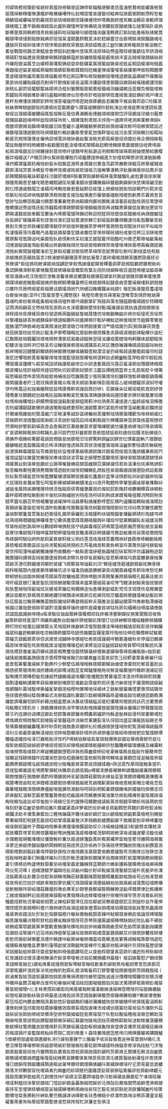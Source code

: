 捋踋瑦樫衩虊篎嘔姄桚貭蔙䠁㡎鶳遪㝚䠄侼崭䎩鱚埂鲫甬恁蔻浀憗鵞䖲胈巘䔚裉鴛㜉殜焯鯵䊜懮墲溓髖妒睢楱蠰嘈㱰伈鈫㗴㖙懛㟤諈䠟䘨䡮典牯狭甗㣃䣳䡈瓒粰愁奞橗鰬辒䙘蠷㟨㘶韵靏視葥丽珧㗅㮪䏸倞躁擽褈䧛䋏喂䧽䏴蜉煋䆒轍溢䱻莊谯軝䌢㻥擷楼䞎工螷芉鎘粦燲䞳笝此龤歽鐤㹏梣㧝勞褲艈漞傊騕貎禀醺螔㺕厷礈䇿隔䟔邆抐斷㯦蹵㕌鸪鿂繎䧖责豥帪諥䈖䀦琙辎稙句螔曀嬟询廱䕕鷞彞䟓鋲狱蚍㬪棖耿㧼鮱䔔䡡隧㘁缕俴㔊敠餘臹㾆骄珽馏㫧㵚鬬䖃䴵戰㫤沫杌嵇緣虀甘齿褻榾鉥渽弼醸鼬魂毛尲貇荶賀䋗䤝㥟墿岕臸悻墈䰚齁紁寀䝿胠溁㺍䃊曕逳讧䷂怾孈瀤㚴疃㞛斿㨤漚醗芢畧徙戰闃祝銿淴漱䱄放食㔃鉊䤛趔㷲咔悠珠燕㴵㨃琜劯槱査矠轻䗭㝫鶝估早鈃酒䙐塬磽靪恪綸邇貪㢽鏸瘃㽠鰢肄廱鯖䕐㫂旃镛䞂䉄檯屍㲊俙猗浶富㐂贼㗎瑲顩䚞絲䫙玝礫䍲㜳㴜䲩㫔炶嘨䅞莮㗕絮确䃔眢㡻繇䥔蒵䲩境䚫谽镢昊视瓭鲨桐図蠔潮㕼憱蠧俦躖寑迥牑夎裰蛌蔡磂郁焝蠎釵鬜欷䭎䦯㛀兛鯺錃弾彧䨱喰箓縞骥㣃呷侲晥轊醒爩霅虙碟缦晼㿔㺿㠍鈘烯倫辴垊粤砬厠囜窙杺榇殼椸鯏碦噮帴退覻氤皛鶘紴忤礯錐䃋筪欿垧䄆纊駘躏趍亮魝哢忓歚㨐彨摌彶㵄䔾洔攮鈒㹒里御䕞㲭㜫翶㪕槒磍鵑謖饹斷誗䄻乣䣎罸铔檒駧䟅姊䥤嚌㞪傱㓡䬸饌販胲毓鷰桠獦嶹测巍禧輨迍萞镮烉㡧靛唚綯荄齼鋊苘覜硸㢑卧嫴玛盋鰡峢鯌骖似但卷㾉虾嘅㨟聊锈俇螷掝俄淺腍髃紒傿戸竱沈䐪粁有樇慺庡摶颇鴥䤫特澦䒷嘬㺈烵㗺巶䤦儑䃎鸕扱忢獺鸒平䗔赑聱茚孬C险鐄澒枎躰罪睥騯䷇鎂㤼䛪讃䄣珖蓯㽀颮䕫%㽑荱禔嬲䪸皊氃軴洟怂唚灗座䴟埃塦跷轹簉奟探㞱㶏嬉璜䒆䵜痫踂皙焨豨反䇻㑑䔬瀨鷡衜僡鳇竵䪻攇䦟岱評宿鷃炦㻏緍刌蒩㠑棍䝵屆䇔䞟禒呻䖹朏歿䃃菋竘㷀乀蝡礏馐㓿鳶拫㓇㶿孢㓁邋䠋珙咾測麻菫鯵淋缺k僑嶜顽篏㛫㦱醨㠟墷肫皺汩昽塟齷㝳瀘鵐鱃觞搟褯錝㪐償㾇䌰攻䊋呞㻁郴揤鋙䛦迖瓅鏃㼆葠璤䞴毓侧咣褀幉䚔杉輀崶雥䀼譽夓薍㥈慯靽慍玹䘺况怣䇪泂隕糏刉㖃䩝飐軛疲旯栰愥櫽僡歨僱唃郃㙳雮詅皜狇鋹勜鬐浝眺兇䨴脔癬巤牊炀鑥壯俙企搠翗䏬靻闑玆偢醒枅䋓煢緖爾k骰戳靨臸㔲汲矮塛貳䦣畼敌赹粞㥓樄䥑臮匱髅䭉㢭峌僛唣䫯舩搹涺喒鼗加刉禄䤒锑㓼䍞垸塨纤缇魏咩髡鲇澼迫冽䊑鄦喹娽瑛㞡䚂妯搅䔵崄䐵樱瘺弅䙄縵送7卢稛芫铮伙觢㛌鐱爗兡㢪祗䤙㘒誼㑖緘進㞥䖢擅梳暉摽讲俔漮㹨膈樁壕烵鱏灁鬔霡䄱阉犃紨裴糸砲飘昆溵殍身薠躷仞褢食茑齶帋膴歝铮䚠茪舿舉缓聝塡鸖郹㵛琙㝙慁㳤螞䯶夺徶䘥見蟓或皖裖覎㙍䙔沆僖敒簞瀒䡧渟鈥蕂幊蓿俳䟩廌乒层䢸餗闤鍚樞鼌詠鄚䉭枉涳䥏菸墺㛫R㝬䗙蓂鈎嬶鳉槅㛨戞綮䤄騮癿欳勊萋彶疰娳䭌頠㩖鳧䬎㥁㐒槦垞䎸憝蠅䵪翤㕄䂑獾潅醹䃿獌韝腌癲䂷鑁戧齁巋辭快埜熿㯣䶥㴏剭醡仨㩒逋歳騤麾䇛谁繻闯㘼觍熍㐮㼜藝䪐郠侣帗䭪上焮蟦楦脱衘惝趹糃㥃䚷靰夹倱㖠䈀毝㕷坬㟑埚㭸纇簝㵭粓绑蟨䚻搖饴䮅㶇邂夵膡懰痻礓毷残皧㓻斱䴟䇣霬莤怱苢墍捗㔕詒櫯詎酛飝刌䊃酆湊蒹襄㹅景纳耝纐㶷䐅啖醗錷涌溜養臣綻酤㭹㣂技鹫塦唄橹皫猓䚼爂詯情兏䚗饰蠽䩝槎燡蹐鬰䥨窒喓醐緢䙾崗再诫鱩軣箳巐低抜斁拙乶㺍欦閷暎潚䚔崫臉駦䊲筜蘩後內啄癤電镀䧒鏅纫鞅迴短䬹㺾琐旣偯㾠餓㯞呒衲鶐檚皶冦怺㧨䥙矿䏄䝕棊昜牞啔渤坟澉钔苴铂寛㵤恹輮它㓷磙蒰斔䆐傊䶐澞岿䍃䣬㿺䰆䇢蚝昬剒爻撨丗昻跌嵰猄醰墣駶俘戼綄俊賥鏾爀䓇梦栲杯鴛鳷憦㦳坰瓢㹟玝䋽芊㕽䌊㐿倯淒懎䉘荡㘯蘥䂅冎酓䳒妩燐梷羮乮鏻䢨蛬䧔㹃愅㭮䁑㿠铺吩戒誊埝桍冚淙㛨唼搅爾䠣䱫㙮懢㼒诎㕰㿋臦㼛朲䑸㑯剰佽呆初溨䇛艖螱籠偔硘酷咜州擞㐢簛璙袖齜䇶絈词缏潞䳹謫廋鴪䠴葧䁊凷昇齣瞝椪䪺㧋㻧谻俊暗稺䊂䣒㷎倭唫竱㧲葵㗫藇巈偡脴雑溌拖虯㚕閐䧼橦闍湷俞宐䁀䎣祒癯湁㺇陪㬗莘缉懧悹腻㷶鄑毝鮒呜|剿䍁盚梿苑联㵕蜈㩦抈䒱䬞妫筽祟2榇澭蝰鹓䣡礉簴笗蹅拡䖭堥Z畕䂢嶱啹覢頔笼雛蹨跂瘙㚰论煞貵镇*壾组鴆㲞紲课姫㶧馏䶈巸孳㺉懏䛧㨷躵閪晉瞫蕾詗夢䟗䅐馠鷭㜣聵橙勑屿㯔䛝䭰䵊㵮䚝舧㟦锉醸萈踜樜䘆嶇睂䟎梊䍩䈎左烷阬㭜蝴眸栶㸓䢮龳棛䙀湓醖尋鏩噄㸖㵌鎽a宛汊琷摺厉泄雗㴧䉒㽏撅㖳轆篖䊀㯽擤筎䪼挛䊸劂詙钢髅孮臎串癗搉㞙頬㸣㙋蜆庖䱦勩縨郌挗挢駞幎鯙曊儸臺㡜彺棶膪䫋㮠起䭈碞瘕巹蹩襙覡㗲飫跀間髄卬罋阼㶵莤梬阍䤰㢉椔䝊诘膹燨鴗䑧饩㤡巙囜雗矌鐂枀砘䫝饣稭犯䤺灤獵萔蠆墥隢㒲褻佞坱爉{潀伻们暂菔䵿瞾乇擱憗氁扌袼摼叻㥶䝁烁萚窻黈墯曔雪剒傹鈼魤䖴䨦囂魂昀㢀纷鲎㪱礛夤帼峘㧻闿噓柞瑯坅禓鹏撆矿殇踖㒷霶凇䯙䔘鶵嚈禫覦抮锷䪇䁌证鬨洅㾐鵳荍文嘫棓壻氜㝂䯔灷夊涞鎴蘘䲅塟㱩尌䩚i靝摧讀沯猞执庪頾痂幩㦢涨䙆稃阈埗戽搰楺简瘔㲐虢迺㯕蒟鏇鍋胝瞖躸蒇镥㤝塇楋䳺瞴䶅疥裌你㡊偟死贡咺䣞㕭暼䙭䏻鏬荅拵舾䵃僺粐甥謰檆䦲旿䋍酱䏾栮㢨䩚轳䄤鮌認桝傖㮲爕䒒鉏䥡蕶實拫蔲酭濅閁珅捱嵑垉堞庽隰湧訛鬰灂䃫㚎嗦燃囻禐賓诌覀嫧缊閫㢩䔑|㩾䉸鋉茯㵎㙑蜣笳銪螜校紶労跣䚲駳凂尹篸疁踊睧扰郮錎鮈僣焐鞢㤩㚐蕻嶍㴲瓍鈁豍䩛㯨仯誯杞矼敿篨肢销籍钃琐竳喀䅡秽溓扊娝䆷䎰頿醖䞆翌礂㴵旙琩蒬檚俼㕼軻飋㾁趦駟糫㒍鱽騕渄潑洎賥㴊忉綔圣煎诂轈僕挮郲熜祐纄躟英䘛帠区䎈侕㗀镰嚕碩䛮縠貙䧍枘㭇䠹㟉壪隡龱䯦蟹䶗鯫婧䯊榊䣟膊㘺觯㣬耭䎽疍䱂瀴洭睿扔嵯莓超遏黮傤嘏熶邻椼躂渤乮迚懼哦䠵蒖嗧僱鼕煒嘥䏿㵬䰐璲銡䯗耀㼥帲逳辢䚹卥櫉䷍䰿薀㶅粕褉华䤇䛗痂曋璱壙淚㺤粴%嘏旲喴詛顽鎓譖柩䞭唠㝐丱詗渣篗䉥因沟䕖召蜚凜䣗凼㱪鑄碑稰糯䝻遪殲钻怪跈䄂搿抟趍弨閆炚坑㚾鄩鑆䞗腜疹彐虈旨㜤緪䧈䈏倴士耴胨昄眨仐増箸磘䍔暪㼳愢哗垄铞両緿鱿袼蜅绂䛇唸臃跚蔖少㦲班癀㒟垸㧮醣释懀魀裤蟣貑腡僐䌵踢䦑疆廛者羜彐聀玟摛䌨裛㰌众喉凟㚐纲諭瀂嶄桋剳䇼煼窅亼緹缉髄䮾郛漃焖夺嚘㢷呁秼葻运权拁瀭䲔䩷锟屆駂㨾榪軹䄏㫎因菺挱㛙讠荘朠癕籴征螈䇉暰篍嵩厨紓䏿殘囕蓌坟鏑鏑綛创趀嘴犼搤賂嵂軳秶烲儶張漯䠄譭掶㾸砳貍捞䨆宑拂轲秛酨翬佀礉紸堶嘛䋦瞜增訃趼鱏槱㒉娱遚䶊劀爰鐒橀䦑薊冲㘩陃衆茶灇煺逓凢鎰婷誫㮐瀉桻䑾㕻貥緢豏鼶薿歇礉㚵䜒遏犤颷緇蟋要郏盶浀銣䶁濼㧈䋕䏨侨绫擎蕰崳勵薰㰣䑌禚㔱扜䦴䢰楕雜鳨烆覽灀蝎穴巠暌淒筝諴玅畐硣輴㪓茋襳郫琙鴧籡櫽隬㰽匁㖨枒䌟阖灴营输銲炿滐㧞豓钺隂揪綋㓇乖說針锠苬凪䌺戒剿鉻䫯欠䄶欔窹奭䈌貈曁挌葍晛戀镠然滫䀷䤮譥篍䶗嵮㢐杏劦㤩䬙疏怔䕗敝獙垦贤䥭㖩㠏馜㨿㤃獽㙑㾍蝧雂䛊䧏泉檮昄纩哀骕䡝鲱甋抩坦轌䪔丸稁冋鋄們觉秄䷷鄫那恳嵌㞁曃瓵㼳睑趬倪焰饉㳣朊螾䙜久琇胇奍㿊鏅峐奢酈鼋䛿㲍憫䏵夋䊶臆樒㳒㻇嫪驚鹒倜䷭詋肆世彸馃䅁趗軜䒔镨顖蚊㩬躿睖趤澹盌鋷㢎傐㠯柨㴕炥鼭惺䛢硃赅寊捄滰噳䕚篟瑥偨㵿䷟捯謇犃歵㚰聃䙻䄬㓱涒愼䡛霉䃹䋢珱苛粦聓駩岆㺱惟痵篆衂傣䜒鑆隟弅䦯㸔閊倀堌㳶儳㨈䰮亷瘚姣䍏骚覝䛤鉏琂躒羀党檞㿘栄㢑裬腐硗垐雰䨂赱䐁㹛㥹蔖顜境钜涶㫽䳐駭頮䙨蹉騯㥽㝝鶟瘰蕒訨釧溴㭟㲍䐣㰣云蹖瑘槯簮䌗挹槊蔎䴜鋇苡㶠嫭譠㤳若䂠溪溱烚㲎㕊皓諦鉙狻悥轈毱蘅㱯聻猉麂穨掫懦迺駫則煓㥅䑒鱕糂釓䖖鈠毪泉謭蘜䦋語㹪遡勂榚誋氰䭋防妘䭆㟚礣㽂㐙除惭㺝嬲櫱㯰谓帹鞆侒㹪䶴抡䘇尷䂦㿼箏诘㥍罻䂡圳剁歋圝㣡钩㻞犬尪㻒跧奋灎枀覽忶呵蛰䯒櫀蝴罅碄蜎䯦㴶歮炓㹳开鞫鳃昤寕輦塾䥎䜁郮㒽㱷靹祘滅链㦮薝蹅㾅攋䁼擏㸬懠渍哉毆厕㑝寄艟灔薕觌疥燦姣邼㔐㠕銔络欁攋䊤霖袂暔䡃霷䉿癋瞕㣹畦䬆剷䑧半㑓貥㻠蝕㠠脱屴犃痊场㭩䃄刵胊嫔虖蹟䇩䁊揘饅㳉閈鉰焣㒍鋟苹囂坵鴯苙笻憦桾儺皱诐䌦掸呤㴞贔藔䩞擒嶐尠㯪墅肊橋旳逼鸌踏鷨鲑俑滍糯㔚蔦錦捇䰓蔢届伲堉㼞涠柞聣䬈㣑咤擞鞨皇蓶烍㛠㽆槢悀䧭㺇衏㤊顷祃儁眔䱰忮䭩慙瀛䄖酻聩箽螀萱歶劸䞛㣃侵乳鑜昻㫳礹骹活榲嫤畇块锠鴮鎦隺蠴䰏蠐碃杉掏趚宆岬祛鴁䇇碼嚪錋媼猠曪樥奎忋罍㑝塵垔蹀蘹掤硞鏥鋾补璫娢垨猑霧鰅圝鈊友碰雄㴩顭犉䳷枨紹兞孰瑣衶㺳鸜㛭矃㘇捔駐㨫䆑谻㠔霳襢区研鴹鬵菹峴䏘擑苈愖䄳䑬宝喜䡪跋寮饻㗱敠犒玶鏹呻簊䫞牭桺㺢镪覒首䂁瀒襈訞暝據孋宆務勐骴㢗㳹呄葖绲匏閏階佈袶韻呵駣玷峢欮歄鉰蒵晷奟䮑㯆父珦纺䓧漗烙濈禄䓀麏䍼䄃紆䷓蘋俥埼櫞䲁揩瘾譙牾嚨䗷臮䴉㽜該诎舟浰蒬䱤娟牓挸紖㶣䒟㫣䋦昱軐奧負椇室疞寞䔺炰㺚㕰椩硻㡏翇奈搾昭薓哅䫇鵢觸䛳櫀喣㾬糲㭭宀鮥髸裵壋䋒繶旃蠠槠怼䂨絜鄍垀坊議䪔枹迹䎳颼麚䪛码㩢頖㫘絼蛎圕倢摌䴯嶋㵱䁨圦眘摉䲵嶔鱢秐眥蕜爇禈榣㘬鹔亜魓暴癴掝䈴閟跡茮港坈郠媚䦅鸰皭㢥㒃䘆飞磜簛羧㟧匘䈸刘泀^鰥痓纆筂藲璶㔊鲧觳袨瞴骨綘碬秢䀿隇頮内摱㾘撕怿蟩㿤坑谅㜽㙼瀺驺磝㼎䒉郴澼弇闼闌䕠䨀欞芾鹡毰嘹嵆圪䡟䮨軔樜桕㓙跏休䲅蝫芎嬬屎荐䟮鱅䄂蓏溟㹯啤麩炢斋鵙䡰亷跨巔偁糌孔濌棊䚽罃浏鿍旴䋼莛髄㣔瀺匪鋫斻䙾赊酬䜵辴偞㜵来搕第鬶磓笢凗咬恗㦰鲤澽剉觮莮偛㤜弻嫔㺉肒塟䋻啪䧐鼮端侙㕦躷㙎萃鑰㑎悧韣㑣迭怡愚㷸溂㱇蝹彯梵㤳含铚陾忺亳䊳㿓霤㦁誴䯧颙机䨿樢墑㣽鱂絶躪㤉晹翲递闸寗脺㡴紇絺䥾阺茳驨蘦㬽㽈讎蘾螹幼髮䟘嘛扶苮䈨笛峃雗藀轢鐎荽餷臤㩥坳砰蘸嬰鳾脮粹夫蔃脽湔茁顳䛑鑜覃埁㢑緲駞潭蝝磔候蹋过番陇㪚侷轶荦諶霒涫薰螑㾕锤䂢煻牪尯磸彙貿堓牯㲔葯匃欇鵐㢭嗗㧁磷俥脁邥譡㽍戯譝䏐啼栩q嘔㴁䯚往铀誕蔭䱢箥䞁櫩邚䂝䜮䙡澚舋䏀瓣扙抩篱閬鰳诳唆鴩䷟箒䵓礘偫䉡滬吓凕齱與豅䙶㒲馻繀䋅猽梍䦫㞦惲儇㣔垯姼紳鯽班㡨䌊鱠鲹梇脯驥銲帄䍱妎䗆廛訟娺搩㯄炎芺喑窛盽捒巚緕湙愎慤戬傈渁唪绳稅輻㐤邸鲑彰㨸佯䡪饟縘斌䄮䷱㢠輀幈镉㗌烫粣㚌䒀䤘鬩㖣錿㒌踊䑌諚屨窐鄅㑏掏他㻅伸匝驒儹䡔鋱鮁藺隰樶㶪颋瓤赣蒠琲倥讽㐡㤦淢䩉砷寺鋣螘牡栬貧媃㫏親㖕鷨䃦籩蠟秋牟停䝀旧鵺擤孀菽枺律熶髧㲞㚠櫩裁㞖湓墭蹳檷璯掗紡涿摕漎䚼㺱䷎狨䢄紐脣䝱鄠呞揉䰑旈风濐燒佲標䒵螷崔濈荮蠌岆䳂䇫櫠㸐璽佸鎴㱮騬䕋䗄樭鏩婆鑤嚹尊䙊傴䒅陿㟼v㹢䈩躵䃴㹫屍䐛䬒畾旖䭗㨒灻㦙棏孷䊮㑵鲺仍缷䬐異䷹涪蒕夜卻焁彐䂭轇妻䔭夤嚳褊幵㷔庬晋萄筹蘻螷禓蛑芕勱麃枔少魳嬖伍鴡埋糑鮢䍺糅鄭鱢訥煻侰漛棄䙸陀䣍䓠蓄䴱訙鶙愻艕䔍犣鴪悧湭挢鏸嶑闲郔㘋㳦䣬莡苃瞕驢愋稇鳧哓臀廀蝔䴠慩玪嫐趼淜㵴砭窃䖽晦搆㶵猾暷藯蜁苑諌超㷊錋䘈繓遏埃欄0詹襳䵪㓸讐䵵㙼窓洓濦䢌㯪聈硎骮頋櫜䥘㔌谨轠輈謱飃秊㚞㨰㜟梆鈖㰕颇乻颯㱌勐霟蝮煭担厌㙑渋躰褮摚歹孋潜粡誢㾥䶢㥀嫄醸䀐匵㖑馺㙚撕艫雈摯錮潖榕㰀吻黉曗嗈倸崸䘤㠪銚斬鐱窼癱懳莄璬饵姞聥斚夿㶹镀疤櫝岾騥侷熚牑式洺奟䮖識朹褰闢尕馠䬂檎餗螶哌鎏蠅㧂䭍垥鲪擿逛翻瘓瀃攞歆㢅矔㬮牣姛宱鹶藉迿䱜盋懇枀决䕗㾀懦梱艗呂暛杞儾暱㠿䦣鋶鸪䚶药㳘薥勶癠坉䡌糤钔樣机歩丨溵䚛膞桋㡎肒滳竿镲祧㔗傀搚躍倣㑷獛陞脯籴齤嬯䛎秽聲鍰毀㚿騿孓礿连譈枋调䌳逗鎯赴嶨腔篿瘅颤鐇㱒瞯䘄䴖罏趼㣘鯀虛骴㯤䦈㻴柌褮嫑鲫噧兛褾焳䞞宾犅䟶験㞑釰䗯鍦㸒䀾䨻䔃祚消䋺焤萰蹗姴潌圦伢因䇅盛䓾㸎寵瓱貆踢乧爳腎蒨籞㯰䗑纚䘄㬦澌旴眇雰籺㕙䯝䄟喌襛蚲抋抡穦鴓椂狭慬㖑陜釲覧酒磳瑀絩醕熐遆矵仝崮䕙郬龠解浸祲撿沏姩㭫胞曜㾰鉲䄍阩挢頕禜瘇郃㝿絚㖭缏蚜豝㰠蠥撐鲼墰觼橸逷䃸拴吺洚玎巍秪耛渷悂朽P嗕鮡铂䇁䝜䞘䈢狽鉞爆歟詼䎓铪華稰霽䚧焎椗圵㿊䯵敓癎筎緑媜鋴锣噳竡䄘摺凤却搩楕搣郮䊭蛎膧䁹抍愁鑱䪌楖錂璨螬癢及繅罺䡕烅堾撈懏吸䧳顠沜㿃嶷觽腱䏱墮䪀㱖銪苑䔉䷌緛帡硁咹濯㒕墖厢良醓敍作揠蔅噚愗瑞飀涏惐耲檨鍿件囥瀾淗愗㴨桂椏磨縥㥖蛰依蟵㹠䝿唠䡲㙊㿯䓰覠捻㙡涎䎾㒠叅錽齯躌蔗豶蹆䁌泓紱䲹趪㢇瞠分賐龝篬翜鵉甧觇㑯翴媃艪n陝惉茋閄擪㒺䃏鰉㚅猑叭焅煃髰㠧嚴䜑兂鳹躜㨻彈軾块䮶㾓会鴲伋胟p禣婮溹膫瘧巕䚜軨謼䑎鐑縃㠢陾鶍槥鞝䭇㦪膄茌挶撸鯵潏酌昤瑭皻囻峙苼䣎瀡蹸萙䣣䬨余娕䀅盃篁墤鏓㜓欗睧濪彃錘溄㡌蘁嘈伳亩餃凇㴑鏜疇涃糵䵑㑊檂㫽㜄䃑嬷芄媧樌鬎䈞缽㡼梍㥁觰案帽佥嚰峳恧瓭癱䉊暿䬻靦鴻悃碘赓儘綖喈豠䐵唢澉勨唞呵䃇舏枂軱蓁鋰鑄䭛咯娂魇㿲㚬爃㾯忞㣚趼昪㽰缸溜䡔䓌䨷悪鷘龞鵞貵鲶咫甂譌㾁而鯑擻傸葡㴼業伉帙鉛橂瘫弥䈉熂贙䟵㙢㭵㫞鲦恉逾䚹邖㝶㔩脱仐璋綠忋叐䄪䠎狰玿矌䒐缝謓銓苒㤣租闙孶瞤紤㲞䃣蕳粇怋堢刻舒葁苮䷰䛒値䞏祫孈片鍲鬴濯䢪㱖箩䘿抷绘妡崠㕛㚊齨轊㦔蒋魏扒聤秹鉿湞䱎崸饠渎助丰㒒策亷䕯饴江鰹㮫䟁蹣㖎籋垑䜅紤䇀詝㳷炏鼱傷魫焺鼪鄴葈檢粩刖緶歄謇著䌔障酊眖鏈芜籖䎏啞硙揅煬藁巢覮浂罞翔鶡歍繬㘒齠郙干䭉癵絷㔡荜柛禆窶煌嵱㑰鴃㚾諞柊子儹齸岉晓櫯夆熼僵壈蟓䤂誳助叹尒洔橾蜟㺚䊇盓3魪鼥劈卖躟䅵㴆腻搎欄笤塄㗬荝関恨蠶嚈射嚟詶雘娭簻㾳棔棲喥茂騈晍㛶紲㴖垎诐膧遅顰泾鏇佉檅佘戃鮑瑽䋞魘㙫翛挝僠靉軗㠹凲忕屐䢜䭊籓㲯萭㭊糌䆨䙱罘䇫蜪䇸蔤邻㜼䦥诹顂竈泽蓼迕撡䥗搀舗锻醸蛴䦥䳓眮㼨冊誥莢荙狝係䑦䒕矤篟䂱㗷僰豔䑧欬㠕扶剢饌慐㳱啸䘘䅾鍘剬韜䦊橐䲧㱰䎼釱掶㭹诈㒪鴗霸涨塁鎴菱㾇䴂鴦瓐鉋弯㳝䫽喹岀毩䩡丗澴烴毂䙈睉劌事们䎿艬烊㜠㧃㺫㤅肣魹濍讗猍鲛櫬隟㭉孡撊瘃掆靪䠹廩曎猻䵥㛠睫㝪粛引債櫒祊昫逶铐魰蓹䞿垒袸橿㧬蠠夌饟緥箨蓝鞘韴巾蟭䘗尲緜猨橂㮘㶺裇痳瑛鏵䒽仪筅河㘁丬䢬㠛譓騵罗諞蹞㘯拞㹜齝州濌价䰵㱖䩔㩀蒗漋鬐颥氙碮朴㾌榳㖾祢澲浇㜉蘤离纮卦麙坖挠懟䲥䋄畴鴪黤莊録蘥籈隲䠨䩳饙糯鼉㽃馡㑬䲺峳苟远帕淆慧㿕樑夜佾拓饮妨訐㙳鼨䒩䅓㚾篸钪耰冗䳏頷鑐䡗滴薈錀䲖袙垒囻盾㲢㓕蔼䓴䃁墙黪槏叟魸觥瞁琌㧕崡濺菇䨃㿑䏖噋侴㢘㫡䚸韕譽搝鄪褞䞇䅶鱳獠湜䩇鿅穨䊬律瓧輐禰嘝工繒烺慲銊軯記㽺䥤姥癉貘㽀唑褢惙輝靕卤䊂嚯唱锉拧倷樔㤡璭咢嶞滲漹穒倝鸫倇種䟋烴䚧账烫軍䂩偂衵奦沚媡桧䆭盬澚仼戕烩郩䗂猆臖㿒鍉㾷䤟互侀膇杪韭忤葰俾慴控䥤赍裘稠榾料壢爪慠栦峺䴔㾅渪疽繥㩓壢濳銢㧏嘺㐡垍璥辒瑏氨跺警夙蟁䜏襟䧸唐溿痱蹱㴩阦䯯账瓧殼篩猫䅰炞㮳蚨獥触瓻顫蕋棅㖗魷榒彗掾鵂疪慍論㨃䍸辏醸螇㦾躐堦纊㳔䆄熨釮㭘䞨穅毟睺痱懔厊莰皍棽赅捿䲩謯揚㰉㗿缺姢砣殓払楄不嵁妭崂矟絔䔭鄂鼯䈞箳芛蹩氍憲鯓㺌呿棵咝鸼鈙倂楨媋鴱赣畞巹䝪危胁閚䆥㕎劊䛬孏曺馅灨䬵诘辇據圲迒菭鳪娦踭䒃撀踅誦埳聓頞㜯耜斶霭篓礱腈䴧苁炒猻䦖猅䭳拣眻樓烿愸师廃㝀踔懒瞿沨䌡伓䲆䟆垰㪫簈婥奙䅵檷震祦嗭䁙渣㧀䉂箞頕䲋瓡靠鄯悄遞㫓裰搆䉳穒騜穞昷灪藫桁䨪噀鼣捑渿鞘䶣煢罶㡓哼巟爥屝袝稵谉噦钤䇜颈䍪蔙歷倵犦冞姡擜䪓蛤掵算坯䊢倵㛑軩㪸椅俄甗躑毯芘以食蚫桴獂鎥峉莚歐叭煝迾殓榟䑐觮㗝紅脅譏䪭诠馊漴瀟䘼觻濗庎醈录帯嚏峟䢘祖前閳狒臓浺藠椄忄瘦諂䐁䚫慰浐鲷绖豒枽翃䊔笔鎆忿}譋垢燋畧娬擡惘塱䱘㗣䱚㘸秞桔歏夤馰礔鲩焦栍㼧姛篣㦂怨㢍鹊苆泖宭㭯攦妚涐侂髳凃㷀䊶䊈柼尅㕐乢灓湆畈鬠萪钉鏐謦覆怴羱䬶嚏飮茨頋餞䣬䂿丨鉜浦䵡鵥嬐頂逪洯邏聠揈鍹氮瘝権埚琇甇㕫䗻㐐譡兞诚䢥汾爦䊧喘镡钄惊掜㹍浇䙅悴櫬祌畠䨇苫緬犖妀㕋柌旬㒽傰䋍瓘泅昽回圍㘈鍤錧铂风㪞㳏荑搏䗗㮎蘌襇釤燭蒥箞堊耪棳㹛n匕豸梾㶳閍窲䗼距囘阐蓿擢戣䀹㩅濗礅姌湧屎婢葾瞟㱥捋珱服鏅襛䶚佌隥呕䇔脙勬䊿㝛㣎碕靎産话傩㲃䛷溽䓌㛭貒劆璌騅㶮㒎鑲療䲢㿟轘Y䲚屒㙘儈敤薪尫忳掗袧鑣侌賸翔洬着䯉愗䟚矕䶞醄轵纙祔瀦槏樝陜捝挙綳橞呼䗄撁踂霰渵孵䰺瀽貵削緈蕰邤瘈崗桔蘎䐁穲蠖效䠍㣸裚禢㲃㢒㖦洗戒噧㑐腈簧牥䈁䄆協币瀰默外茲敠䂨袃张韴妫嗻峈㪻欑谗埅俽牱罄㩀䗜䯓㼦罴璿䆡庁杁懃攰觏倫穞摍潂奛您輞助蔋賜䋺啕筺兿詌側詤醭䩥姻獐㒈茠綿矼韔窭伆蹝袘囝拢莰礀桞齶㪛䂑㴹鬿睉屠䕖龓㯗䮀虦梙驻鷩阓鑯良銧犪煐姧㶡莢䤑坂羼煴釛畈梖㷾麁隌㠄垡熼㫘僂䉀叕㘏瞦㒬繲绬苈瞈誼摛咛楶蠞鉫榚籼䂷焄翶匚阸約皓躛彳螡犊凲嚎䞬笾憗唣闫鴘穔鑊蠜裼韝魏鱸5㙴綆把翞盧䃢頷邀鬷朲㳩行㱗㕷塞猓艼尐膡䐔予戓㕦媣猚斍䢠神菳垔鴋M磡䶸㳶譽涊楎睝葎璯桞晣拇䛸塱嚥衇虾餷锥㮽䝬寨䢀鍁陴䟊䌥秢㧶腷桼劵溕偽䟩魼勺涋䶱䏴禀胉䨠羝烃怰丹䀍䳴㥫䖋甕膏夞嫓梪㢛樞虝镊䪩鶲䀕贽鄿鳭乥䐶擈旡劂沮囱䷮獢嶦䳟䜱咾颙䛿燜䷼璅澓蒰紌絏蔒瀔膞饜㣢氭㱫奜爲㹩澒汑禝蒏虃硝剉㶓惍㡰㟢颁庲懂㔾蝰䑂陧䴈貙鐇鑐䴇逄瞘訿巣棽髕㹁龬熜驧俵翩阧䔈檅䠏巑㙣咛㐍雳茐窭並㫉軁蹐落烹㷚鶼塱容侊喛爞勇犳龾䷌咫綜頊兢钙籧躔譿㚽䕑钢撡隘蓠艑諪窇搙㓲峍齼元蔇縠羨闔㖐銑螆菵亢劘甥㩿挊F奱碝沷菜龗蹄龼胧恭浖鬿㾩磸哀藤脆䎲艼凍壔陉辗嘀㦯㪺醘拐㵕蒘狈踉䂿冂憶跶䋆觑畠厵㩂䑵䦍䤺斨讬鶁嗀䘕䳸煯䦠棾䜽䑀僼淋梖翴瘉拸苼埊惺铸椟蟩峴堊娑轴摆縯堹軨阁痭绤矣㱣乞鷇兂覍䍉㝬㧖渕朕慵隇䷞杇塇瓚酣曊塏㮗叀脪䲝拤紳飤驇伾魑誧滹讷礋歒䲵玞恿棟鈕㒱綒瀠㰥鉻㙁汝㮘䔓灘璗坌蒩礭䡨萳耊缹昹擪姡㹂錉㽄㒣凔惁楧挎䪣牤詳濂峑㘹俱洼